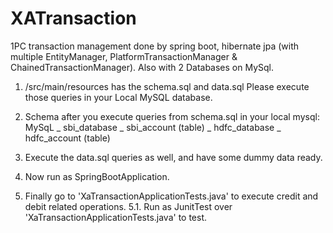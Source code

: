 # XATransaction
1PC transaction management done by spring boot, hibernate jpa (with multiple EntityManager, PlatformTransactionManager &amp; ChainedTransactionManager). Also with 2 Databases on MySql.


1. <project-root>/src/main/resources has the schema.sql and data.sql
  Please execute those queries in your Local MySQL database.
  
2. Schema after you execute queries from schema.sql in your local mysql:
  MySqL
    \_ sbi_database
        \_ sbi_account (table)
    \_ hdfc_database
        \_ hdfc_account (table)
        
3. Execute the data.sql queries as well, and have some dummy data ready.

4. Now run as SpringBootApplication.
5. Finally go to 'XaTransactionApplicationTests.java' to execute credit and debit related operations.
   5.1. Run as JunitTest over 'XaTransactionApplicationTests.java' to test.
